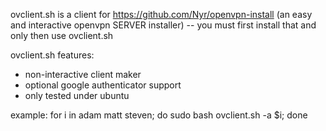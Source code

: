ovclient.sh is a client for https://github.com/Nyr/openvpn-install (an easy and interactive openvpn SERVER installer) -- you must first install that and only then use ovclient.sh

ovclient.sh features:
* non-interactive client maker 
* optional google authenticator support
* only tested under ubuntu

example:
for i in adam matt steven; do
	sudo bash ovclient.sh -a $i; 
done
